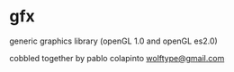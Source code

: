 gfx
===

generic graphics library (openGL 1.0 and openGL es2.0)

cobbled together by pablo colapinto
wolftype@gmail.com
